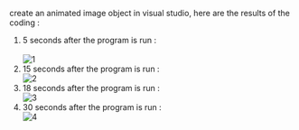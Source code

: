 create an animated image object in visual studio, here are the results of the coding : <br>
1. 5 seconds after the program is run : <br>   
![1](https://user-images.githubusercontent.com/47528661/159216950-b040d13f-870b-45ef-a0a0-67c42c2fae33.png) <br>
2. 15 seconds after the program is run : <br>
![2](https://user-images.githubusercontent.com/47528661/159217085-cfdcc869-17ec-4f10-ac54-b5c881501e6b.png) <br>
3. 18 seconds after the program is run : <br>
![3](https://user-images.githubusercontent.com/47528661/159217165-ea8d2425-5a58-4294-96ec-7e96859a6885.png) <br>
4. 30 seconds after the program is run : <br>
![4](https://user-images.githubusercontent.com/47528661/159217249-45de719f-20c3-4b62-9a9e-c185f671b448.png)
